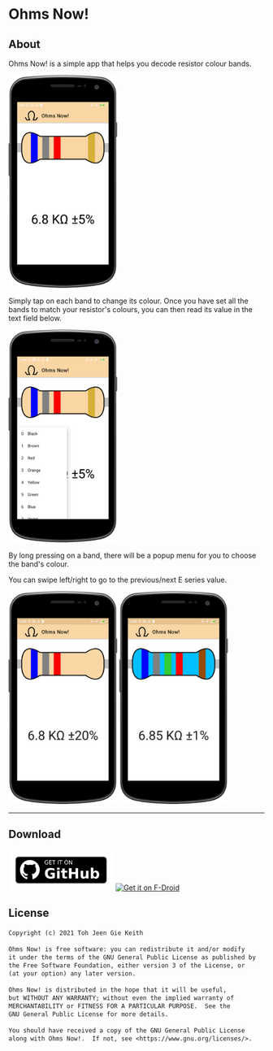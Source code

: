# Ohms Now!

## About
Ohms Now! is a simple app that helps you decode resistor colour bands.

<img src="fastlane/metadata/android/en-US/images/phoneScreenshots/1.png" width="214" height="419" />

Simply tap on each band to change its colour.
Once you have set all the bands to match your resistor's colours, you can then read its value in the text field below.

<img src="fastlane/metadata/android/en-US/images/phoneScreenshots/3.png" width="214" height="419" />

By long pressing on a band, there will be a popup menu for you to choose the band's colour.

You can swipe left/right to go to the previous/next E series value.

<img src="fastlane/metadata/android/en-US/images/phoneScreenshots/4.png" width="214" height="419" />
<img src="fastlane/metadata/android/en-US/images/phoneScreenshots/5.png" width="214" height="419" />
<hr />

## Download

[<img src="get-it-on-github.png"
    alt="Get it on GitHub"
    height="80">](https://github.com/ktprograms/Ohms_Now/releases/latest)
[<img src="https://fdroid.gitlab.io/artwork/badge/get-it-on.png"
    alt="Get it on F-Droid"
    height="80">](https://f-droid.org/packages/com.ktprograms.ohmsnow/)

## License

    Copyright (c) 2021 Toh Jeen Gie Keith

    Ohms Now! is free software: you can redistribute it and/or modify
    it under the terms of the GNU General Public License as published by
    the Free Software Foundation, either version 3 of the License, or
    (at your option) any later version.

    Ohms Now! is distributed in the hope that it will be useful,
    but WITHOUT ANY WARRANTY; without even the implied warranty of
    MERCHANTABILITY or FITNESS FOR A PARTICULAR PURPOSE.  See the
    GNU General Public License for more details.

    You should have received a copy of the GNU General Public License
    along with Ohms Now!.  If not, see <https://www.gnu.org/licenses/>.
